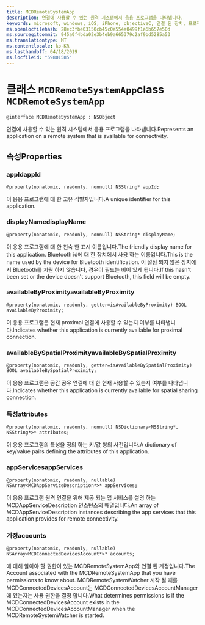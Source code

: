 ```yaml
---
title: MCDRemoteSystemApp
description: 연결에 사용할 수 있는 원격 시스템에서 응용 프로그램을 나타냅니다.
keywords: microsoft, windows, iOS, iPhone, objectiveC, 연결 된 장치, 프로젝트 로마
ms.openlocfilehash: 28ec3fbe03150cb45c0a554a0499f1a6b657e50d
ms.sourcegitcommit: 945a0f4bda02e3b4eb9a665379c2af9bd5285a53
ms.translationtype: MT
ms.contentlocale: ko-KR
ms.lasthandoff: 04/18/2019
ms.locfileid: "59801585"
---
```

# <a name="class-mcdremotesystemapp"></a><span data-ttu-id="4d8cb-104">클래스 `MCDRemoteSystemApp`</span><span class="sxs-lookup"><span data-stu-id="4d8cb-104">class `MCDRemoteSystemApp`</span></span> 

```
@interface MCDRemoteSystemApp : NSObject
```  

<span data-ttu-id="4d8cb-105">연결에 사용할 수 있는 원격 시스템에서 응용 프로그램을 나타냅니다.</span><span class="sxs-lookup"><span data-stu-id="4d8cb-105">Represents an application on a remote system that is available for connectivity.</span></span>

## <a name="properties"></a><span data-ttu-id="4d8cb-106">속성</span><span class="sxs-lookup"><span data-stu-id="4d8cb-106">Properties</span></span>

### <a name="appid"></a><span data-ttu-id="4d8cb-107">appId</span><span class="sxs-lookup"><span data-stu-id="4d8cb-107">appId</span></span>
`@property(nonatomic, readonly, nonnull) NSString* appId;`

<span data-ttu-id="4d8cb-108">이 응용 프로그램에 대 한 고유 식별자입니다.</span><span class="sxs-lookup"><span data-stu-id="4d8cb-108">A unique identifier for this application.</span></span>

### <a name="displayname"></a><span data-ttu-id="4d8cb-109">displayName</span><span class="sxs-lookup"><span data-stu-id="4d8cb-109">displayName</span></span>
`@property(nonatomic, readonly, nonnull) NSString* displayName;`

<span data-ttu-id="4d8cb-110">이 응용 프로그램에 대 한 친숙 한 표시 이름입니다.</span><span class="sxs-lookup"><span data-stu-id="4d8cb-110">The friendly display name for this application.</span></span> <span data-ttu-id="4d8cb-111">Bluetooth id에 대 한 장치에서 사용 하는 이름입니다.</span><span class="sxs-lookup"><span data-stu-id="4d8cb-111">This is the name used by the device for Bluetooth identification.</span></span> <span data-ttu-id="4d8cb-112">이 설정 되지 않은 장치에서 Bluetooth를 지원 하지 않습니다, 경우이 필드는 비어 있게 됩니다.</span><span class="sxs-lookup"><span data-stu-id="4d8cb-112">If this hasn't been set or the device doesn't support Bluetooth, this field will be empty.</span></span>

### <a name="availablebyproximity"></a><span data-ttu-id="4d8cb-113">availableByProximity</span><span class="sxs-lookup"><span data-stu-id="4d8cb-113">availableByProximity</span></span>
`@property(nonatomic, readonly, getter=isAvailableByProximity) BOOL availableByProximity;`

<span data-ttu-id="4d8cb-114">이 응용 프로그램은 현재 proximal 연결에 사용할 수 있는지 여부를 나타냅니다.</span><span class="sxs-lookup"><span data-stu-id="4d8cb-114">Indicates whether this application is currently available for proximal connection.</span></span>

### <a name="availablebyspatialproximity"></a><span data-ttu-id="4d8cb-115">availableBySpatialProximity</span><span class="sxs-lookup"><span data-stu-id="4d8cb-115">availableBySpatialProximity</span></span>
`@property(nonatomic, readonly, getter=isAvailableBySpatialProximity) BOOL availableBySpatialProximity;`

<span data-ttu-id="4d8cb-116">이 응용 프로그램은 공간 공유 연결에 대 한 현재 사용할 수 있는지 여부를 나타냅니다.</span><span class="sxs-lookup"><span data-stu-id="4d8cb-116">Indicates whether this application is currently available for spatial sharing connection.</span></span>

### <a name="attributes"></a><span data-ttu-id="4d8cb-117">특성</span><span class="sxs-lookup"><span data-stu-id="4d8cb-117">attributes</span></span>
`@property(nonatomic, readonly, nonnull) NSDictionary<NSString*, NSString*>* attributes;`

<span data-ttu-id="4d8cb-118">이 응용 프로그램의 특성을 정의 하는 키/값 쌍의 사전입니다.</span><span class="sxs-lookup"><span data-stu-id="4d8cb-118">A dictionary of key/value pairs defining the attributes of this application.</span></span>

### <a name="appservices"></a><span data-ttu-id="4d8cb-119">appServices</span><span class="sxs-lookup"><span data-stu-id="4d8cb-119">appServices</span></span>
`@property(nonatomic, readonly, nullable) NSArray<MCDAppServiceDescription*>* appServices;`

<span data-ttu-id="4d8cb-120">이 응용 프로그램 원격 연결을 위해 제공 되는 앱 서비스를 설명 하는 MCDAppServiceDescription 인스턴스의 배열입니다.</span><span class="sxs-lookup"><span data-stu-id="4d8cb-120">An array of MCDAppServiceDescription instances describing the app services that this application provides for remote connectivity.</span></span>

### <a name="accounts"></a><span data-ttu-id="4d8cb-121">계정</span><span class="sxs-lookup"><span data-stu-id="4d8cb-121">accounts</span></span>
`@property(nonatomic, readonly, nullable) NSArray<MCDConnectedDevicesAccount*>* accounts;`

<span data-ttu-id="4d8cb-122">에 대해 알아야 할 권한이 있는 MCDRemoteSystemApp와 연결 된 계정입니다.</span><span class="sxs-lookup"><span data-stu-id="4d8cb-122">The Account associated with the MCDRemoteSystemApp that you have permissions to know about.</span></span> <span data-ttu-id="4d8cb-123">MCDRemoteSystemWatcher 시작 될 때를 MCDConnectedDevicesAccount는 MCDConnectedDevicesAccountManager에 있는지는 사용 권한을 결정 합니다.</span><span class="sxs-lookup"><span data-stu-id="4d8cb-123">What determines permissions is if the MCDConnectedDevicesAccount exists in the MCDConnectedDevicesAccountManager when the MCDRemoteSystemWatcher is started.</span></span>